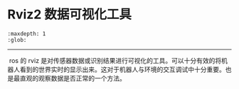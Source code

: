 # Rviz2 数据可视化工具

```{toctree}
:maxdepth: 1
:glob:
```

------

​	ros 的 rviz 是对传感器数据或识别结果进行可视化的工具。可以十分有效的将机器人看到的世界实时的显示出来。这对于机器人与环境的交互调试中十分重要。也是最直观的观察数据是否正常的一个方法。


